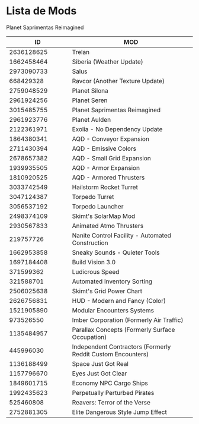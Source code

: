# Lista de Mods

Planet Saprimentas Reimagined

<table><thead><tr><th width="154">ID</th><th>MOD</th></tr></thead><tbody><tr><td>2636128625</td><td>Trelan</td></tr><tr><td>1662458464</td><td>Siberia (Weather Update)</td></tr><tr><td>2973090733</td><td>Salus</td></tr><tr><td>668429328</td><td>Ravcor (Another Texture Update)</td></tr><tr><td>2759048529</td><td>Planet Silona</td></tr><tr><td>2961924256</td><td>Planet Seren</td></tr><tr><td>3015485755</td><td>Planet Saprimentas Reimagined</td></tr><tr><td>2961923776</td><td>Planet Aulden</td></tr><tr><td>2122361971</td><td>Exolia - No Dependency Update</td></tr><tr><td>1864380341</td><td>AQD - Conveyor Expansion</td></tr><tr><td>2711430394</td><td>AQD - Emissive Colors</td></tr><tr><td>2678657382</td><td>AQD - Small Grid Expansion</td></tr><tr><td>1939935505</td><td>AQD - Armor Expansion</td></tr><tr><td>1810920525</td><td>AQD - Armored Thrusters</td></tr><tr><td>3033742549</td><td>Hailstorm Rocket Turret</td></tr><tr><td>3047124387</td><td>Torpedo Turret</td></tr><tr><td>3056537192</td><td>Torpedo Launcher</td></tr><tr><td>2498374109</td><td>Skimt's SolarMap Mod</td></tr><tr><td>2930567833</td><td>Animated Atmo Thrusters</td></tr><tr><td>219757726</td><td>Nanite Control Facility - Automated Construction</td></tr><tr><td>1662953858</td><td>Sneaky Sounds - Quieter Tools</td></tr><tr><td>1697184408</td><td>Build Vision 3.0</td></tr><tr><td>371599362</td><td>Ludicrous Speed</td></tr><tr><td>321588701</td><td>Automated Inventory Sorting</td></tr><tr><td>2506025638</td><td>Skimt's Grid Power Chart</td></tr><tr><td>2626756831</td><td>HUD - Modern and Fancy (Color)</td></tr><tr><td>1521905890</td><td>Modular Encounters Systems</td></tr><tr><td>973526550</td><td>Imber Corporation (Formerly Air Traffic)</td></tr><tr><td>1135484957</td><td>Parallax Concepts (Formerly Surface Occupation)</td></tr><tr><td>445996030</td><td>Independent Contractors (Formerly Reddit Custom Encounters)</td></tr><tr><td>1136188499</td><td>Space Just Got Real</td></tr><tr><td>1157796670</td><td>Eyes Just Got Clear</td></tr><tr><td>1849601715</td><td>Economy NPC Cargo Ships</td></tr><tr><td>1992435623</td><td>Perpetually Perturbed Pirates</td></tr><tr><td>525460808</td><td>Reavers: Terror of the Verse</td></tr><tr><td>2752881305 </td><td>Elite Dangerous Style Jump Effect</td></tr></tbody></table>
